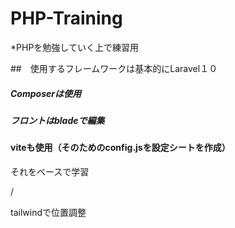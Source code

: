 # PHP-Training

*PHPを勉強していく上で練習用

##　使用するフレームワークは基本的にLaravel１０

##### Composerは使用
##### フロントはbladeで編集
#### viteも使用（そのためのconfig.jsを設定シートを作成）
それをベースで学習



/

tailwindで位置調整

